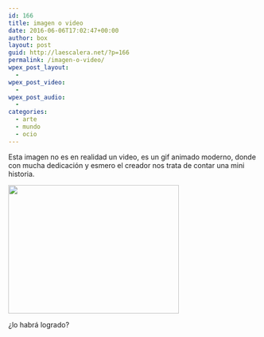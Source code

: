 ```yaml
---
id: 166
title: imagen o video
date: 2016-06-06T17:02:47+00:00
author: box
layout: post
guid: http://laescalera.net/?p=166
permalink: /imagen-o-video/
wpex_post_layout:
  - 
wpex_post_video:
  - 
wpex_post_audio:
  - 
categories:
  - arte
  - mundo
  - ocio
---
```

Esta imagen no es en realidad un video, es un gif animado moderno, donde con mucha dedicación y esmero el creador nos trata de contar una mini historia.

<img class="alignnone wp-image-173" src="http://res.cloudinary.com/escabox/image/upload/c_scale,q_57,w_343/v1465252666/05-18-jet_yokboa.gif" width="343" height="258" />

¿lo habrá logrado?